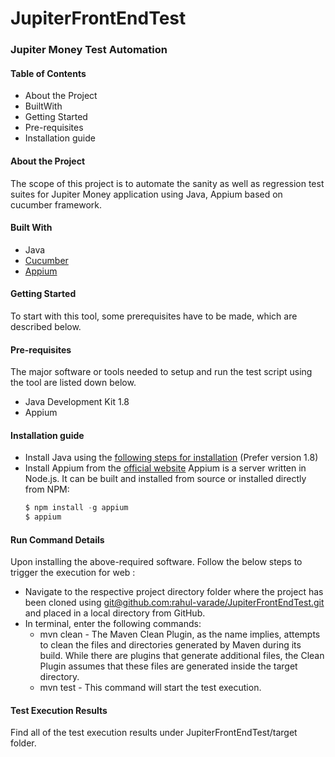 # JupiterFrontEndTest

### Jupiter Money Test Automation 

#### Table of Contents

  * About the Project
  * BuiltWith
  * Getting Started
  * Pre-requisites
  * Installation guide


#### About the Project
The scope of this project is to automate the sanity as well as regression test suites for Jupiter Money application using Java, Appium based on cucumber framework.

#### Built With
* Java
* [Cucumber](https://cucumber.io/docs/cucumber/)
* [Appium](https://appium.io/docs/en/about-appium/intro/)

#### Getting Started
To start with this tool, some prerequisites have to be made, which are described below.

#### Pre-requisites
The major software or tools needed to setup and run the test script using the tool are listed down below.
* Java Development Kit 1.8
* Appium

#### Installation guide
* Install Java using the [following steps for installation](https://www.java.com/en/download/help/download_options.html) (Prefer version 1.8)
* Install Appium from the [official website](https://appium.io/)
  Appium is a server written in Node.js. It can be built and installed from source or installed directly from NPM:
  ```javascript
  $ npm install -g appium
  $ appium
  ```

#### Run Command Details
Upon installing the above-required software. Follow the below steps to trigger the execution for web :


* Navigate to the respective project directory folder where the project has been cloned using [git@github.com:rahul-varade/JupiterFrontEndTest.git](git@github.com:rahul-varade/JupiterFrontEndTest.git) and placed in a local directory from GitHub.
* In terminal, enter the following commands:
  * mvn clean - The Maven Clean Plugin, as the name implies, attempts to clean the files and directories generated by Maven during its build. While there are plugins that generate additional files, the Clean Plugin assumes that these files are generated inside the target directory.
  * mvn test - This command will start the test execution.

#### Test Execution Results
Find all of  the test execution results under JupiterFrontEndTest/target folder.
